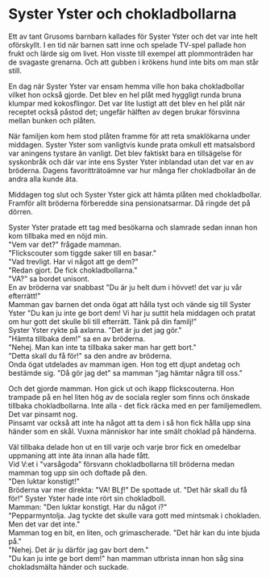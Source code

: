 # Syster Yster och chokladbollarna

Ett av tant Grusoms barnbarn kallades för Syster Yster och det var inte helt oförskyllt.  I en tid när barnen satt inne och spelade TV-spel pallade hon frukt och lärde sig om livet.  Hon visste till exempel att plommonträden har de svagaste grenarna.  Och att gubben i krökens hund inte bits om man står still.

En dag när Syster Yster var ensam hemma ville hon baka chokladbollar vilket hon också gjorde.  Det blev en hel plåt med hyggligt runda bruna klumpar med kokosflingor.  Det var lite lustigt att det blev en hel plåt när receptet också påstod det; ungefär hälften av degen brukar försvinna mellan bunken och plåten.

När familjen kom hem stod plåten framme för att reta smaklökarna under middagen.  Syster Yster som vanligtvis kunde prata omkull ett matsalsbord var aningens tystare än vanligt.  Det blev faktiskt bara en tillsägelse för syskonbråk och där var inte ens Syster Yster inblandad utan det var en av bröderna.  Dagens favoritträtoämne var hur många fler chokladbollar än de andra alla kunde äta.

Middagen tog slut och Syster Yster gick att hämta plåten med chokladbollar.  Framför allt bröderna förberedde sina pensionatsarmar.  Då ringde det på dörren.

Syster Yster pratade ett tag med besökarna och slamrade sedan innan hon kom tillbaka med en nöjd min.  
"Vem var det?" frågade mamman.  
"Flickscouter som tiggde saker till en basar."  
"Vad trevligt.  Har vi något att ge dem?"  
"Redan gjort.  De fick chokladbollarna."  
"VA?" sa bordet unisont.  
En av bröderna var snabbast "Du är ju helt dum i hövvet! det var ju vår efterrätt!"  
Mamman gav barnen det onda ögat att hålla tyst och vände sig till Syster Yster "Du kan ju inte ge bort dem!  Vi har ju suttit hela middagen och pratat om hur gott det skulle bli till efterrätt.  Tänk på din familj!"  
Syster Yster rykte på axlarna.  "Det är ju det jag gör."  
"Hämta tillbaka dem!" sa en av bröderna.  
"Nehej.  Man kan inte ta tillbaka saker man har gett bort."  
"Detta skall du få för!" sa den andre av bröderna.  
Onda ögat utdelades av mamman igen.  Hon tog ett djupt andetag och bestämde sig.  "Då gör jag det" sa mamman "jag hämtar några till oss."

Och det gjorde mamman.  Hon gick ut och ikapp flickscouterna.  Hon trampade på en hel liten hög av de sociala regler som finns och önskade tillbaka chokladbollarna.  Inte alla - det fick räcka med en per familjemedlem.  Det var pinsamt nog.  
Pinsamt var också att inte ha något att ta dem i så hon fick hålla upp sina händer som en skål.  Vuxna människor har inte smält choklad på händerna.

Väl tillbaka delade hon ut en till varje och varje bror fick en omedelbar uppmaning att inte äta innan alla hade fått.  
Vid V:et i "varsågoda" försvann chokladbollarna till bröderna medan mamman tog upp sin och doftade på den.  
"Den luktar konstigt!"  
Bröderna var mer direkta: "VA!  BLƒ!"  De spottade ut.  "Det här skall du få för!"  Syster Yster hade inte rört sin chokladboll.  
Mamman: "Den luktar konstigt.  Har du något i?"  
"Pepparmyntolja.  Jag tyckte det skulle vara gott med mintsmak i chokladen.  Men det var det inte."  
Mamman tog en bit, en liten, och grimascherade.  "Det här kan du inte bjuda på."  
"Nehej.  Det är ju därför jag gav bort dem."  
"Du kan ju inte ge bort dem!" han mamman utbrista innan hon såg sina chokladsmälta händer och suckade.
